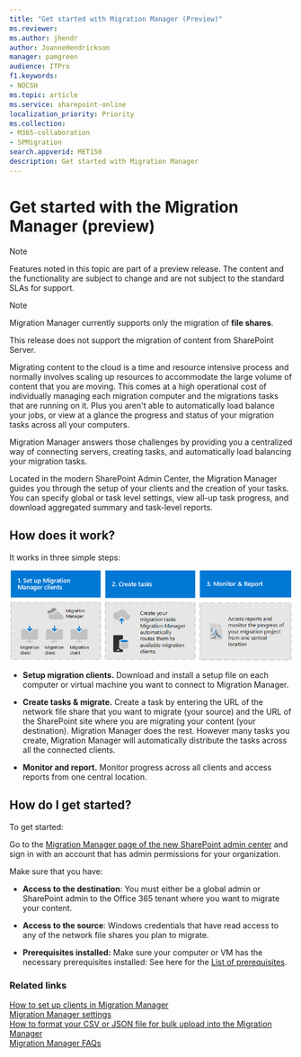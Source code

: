 ```yaml
---
title: "Get started with Migration Manager (Preview)"
ms.reviewer: 
ms.author: jhendr
author: JoanneHendrickson
manager: pamgreen
audience: ITPro
f1.keywords:
- NOCSH
ms.topic: article
ms.service: sharepoint-online
localization_priority: Priority
ms.collection: 
- M365-collaboration
- SPMigration
search.appverid: MET150
description: Get started with Migration Manager
---
```


# Get started with the Migration Manager (preview)

>[!NOTE]
>Features noted in this topic are part of a preview release. The content and the functionality are subject to change and are not subject to the standard SLAs for support.

>[!NOTE]
>Migration Manager currently supports only the migration of **file shares**.
>
>This release does not support the migration of content from SharePoint Server.

Migrating content to the cloud is a time and resource intensive process and normally involves scaling up resources to accommodate the large volume of content that you are moving. This comes at a high operational cost of individually managing each migration computer and the migrations tasks that are running on it. Plus you aren't able to automatically load balance your jobs, or view at a glance the progress and status of your migration tasks across all your computers.

Migration Manager answers those challenges by providing you a centralized way of connecting servers, creating tasks, and automatically load balancing your migration tasks.  

Located in the modern SharePoint Admin Center, the Migration Manager guides you through the setup of your clients and the creation of your tasks. You can specify global or task level settings, view all-up task progress, and download aggregated summary and task-level reports.

## How does it work?

It works in three simple steps:

![Set up migration clients](media/mm-flow-3box.png)

- **Setup migration clients.** Download and install a setup file on each computer or virtual machine you want to connect to Migration Manager.

- **Create tasks & migrate.** Create a task by entering the URL of the network file share that you want to migrate (your source) and the URL of the SharePoint site where you are migrating your content (your destination). Migration Manager does the rest. However many tasks you create, Migration Manager will automatically distribute the tasks across all the connected clients.

- **Monitor and report.** Monitor progress across all clients and access reports from one central location. 

## How do I get started?

To get started:

Go to the [Migration Manager page of the new SharePoint admin center](https://admin.microsoft.com/sharepoint?page=migrationCenter&modern=true) and sign in with an account that has admin permissions for your organization.

Make sure that you have:

- **Access to the destination**: You must either be a global admin or SharePoint admin to the Office 365 tenant where you want to migrate your content.

- **Access to the source**: Windows credentials that have read access to any of the network file shares you plan to migrate.

- **Prerequisites installed:** Make sure your computer or VM has the necessary prerequisites installed:  See here for the [List of prerequisites](mm-setup-clients.md).

### Related links

[How to set up clients in Migration Manager](mm-setup-clients.md)</br>
[Migration Manager settings](mm-settings.md)</br>
[How to format your CSV or JSON file for bulk upload into the Migration Manager](mm-bulk-upload-format-csv-json.md)</br>
[Migration Manager FAQs](mm-faqs.md)</br>
